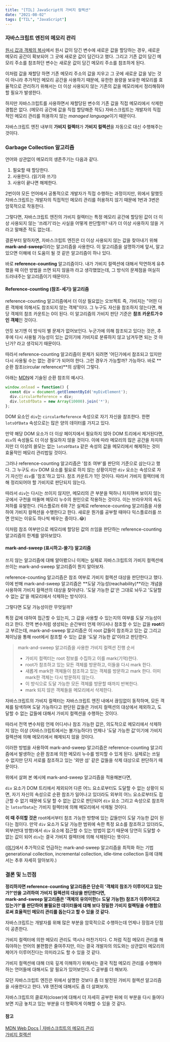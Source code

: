 ```yaml
---
title: "[TIL] JavaScript의 가비지 컬렉션"
date: "2021-08-02"
tags: ["TIL", "JavaScript"]
---
```

### 자바스크립트 엔진의 메모리 관리

[원시 값과 객체의 복사](https://42kim.github.io/TIL/js_objecttype/)에서 원시 값이 담긴 변수에 새로운 값을 할당하는 경우, 새로운 메모리 공간이 확보되어 그 곳에 새로운 값이 담긴다고 했다. 그리고 기존 값이 담긴 메모리 주소를 참조하던 변수는 새로운 값이 담긴 메모리 주소를 참조하게 된다.

이처럼 값을 재할당 하면 기존 메모리 주소의 값을 지우고 그 곳에 새로운 값을 넣는 것이 아니라 추가적인 메모리 공간을 사용하기 때문에, 유한한 용량을 보유한 메모리를 효율적으로 관리하기 위해서는 더 이상 사용되지 않는 기존의 값을 메모리에서 정리해줘야 할 필요가 발생한다.

하지만 자바스크립트를 사용하면서 재할당된 변수의 기존 값을 직접 메모리에서 삭제한 경험은 없다. (메모리 공간에 값을 직접 할당해준 적도) 자바스크립트는 개발자의 직접적인 메모리 관리를 허용하지 않는 *managed language*이기 때문이다. 

자바스크립트 엔진 내부의 **가비지 컬렉터**가 **가비지 컬렉션**을 자동으로 대신 수행해주는 것이다.



### Garbage Collection 알고리즘

언어와 상관없이 메모리의 생존주기는 다음과 같다.

1. 필요할 때 할당한다.
2. 사용한다. (읽기와 쓰기)
3. 사용이 끝나면 해제한다.

2번이야 모든 언어에서 공통적으로 개발자가 직접 수행하는 과정이지만, 위에서 말했듯 자바스크립트는 개발자의 직접적인 메모리 관리를 허용하지 않기 때문에 1번과 3번은 암묵적으로 작동한다.

그렇다면, 자바스크립트 엔진의 가비지 컬렉터는 특정 메모리 공간에 할당된 값이 더 이상 사용되지 않는 '쓰레기'라는 사실을 어떻게 판단할까? 내가 더 이상 사용하지 않을 거라고 말해준 적도 없는데..

결론부터 말하자면, 자바스크립트 엔진은 더 이상 사용되지 않는 값을 찾아내기 위해 **mark-and-sweep**이라는 알고리즘을 사용한다. 이 알고리즘을 설명하기에 앞서, 알고 있으면 이해에 더 도움이 될 것 같은 알고리즘이 하나 있다. 

바로 **reference-counting** 알고리즘이다. 내가 가비지 컬렉션에 대해서 막연하게 유추했을 때 이런 방법을 쓰면 되지 않을까 라고 생각했었는데, 그 방식의 문제점을 여실히 드러내주는 알고리즘이기 때문이다.



#### Reference-counting (참조-세기) 알고리즘

reference-counting 알고리즘에서 더 이상 필요없는 오브젝트 즉, 가비지는 "어떤 다른 객체에 의해서도 참조되지 않는 객체"이다. 그 누구도 자신을 참조하지 않는다면, 해당 객체의 참조 카운트는 0이 된다. 이 알고리즘의 가비지 판단 기준은 **참조 카운트가 0인 객체**인 것이다.

언듯 보기엔 이 방식이 별 문제가 없어보인다. 누군가에 의해 참조되고 있다는 것은, 추후에 다시 사용될 가능성이 있는 값이기에 가비지로 분류하지 않고 남겨두면 되는 것 아닌가? 라고 생각되기 때문이다. 

따라서 reference-counting 알고리즘이 문제가 되려면 '어딘가에서 참조되고 있지만 다시 사용될 수는 없는 경우'가 되어야 한다. 그런 경우가 가능할까? 가능하다. 바로 **순환 참조(circular reference)**의 상황이 그렇다. 

아래는 [MDN](https://developer.mozilla.org/ko/docs/Web/JavaScript/Memory_Management)에 기술된 순환 참조의 예시다. 
```javascript
window.onload = function() {
  const div = document.getElementById('myDivElement');
  div.circularReference = div;
  div.lotsOfData = new Array(10000).join('*');
};
```

DOM 요소인 ```div```는 ```circularReference``` 속성으로 자기 자신을 참조한다. 한편 ```lotsOfData``` 속성으로는 많은 양의 데이터를 가지고 있다. 

만약 해당 DOM 요소가 더 이상 페이지에서 필요하지 않아 DOM 트리에서 제거된다면, ```div```의 속성들도 더 이상 필요하지 않을 것이다. 이에 따라 메모리의 많은 공간을 차지하지만 더 이상의 쓸모는 없는 ```lotsOfData``` 같은 속성의 값을 메모리에서 해제하는 것이 효율적인 메모리 관리법일 것이다.

그러나 reference-counting 알고리즘은 '참조 여부'를 판단의 기준으로 삼는다고 했다. 그 누구도 ```div``` DOM 요소를 필요로 하지 않는 상황이지만 ```div``` 요소는 속성으로 자기 자신인 ```div```를 '참조'하고 있다. 참조 카운트가 1인 것이다. 따라서 가비지 컬렉터에 의해 정리되어야 할 가비지로 판단되지 않는다. 

따라서 ```div```는 다시는 쓰이지 않지만, 메모리의 큰 부분을 떡하니 차지하며 보이지 않는 곳에서 구천을 떠돌며 메모리 누수의 원인으로 작용하는 것이다. 이는 브라우저의 속도 저하를 유발한다. (익스플로러 6와 7은 실제로 reference-counting 알고리즘을 사용하여 가비지 컬렉션을 수행한다고 한다. 새로운 뭔가를 공부할 때마다 익스플로러를 쓰면 안되는 이유도 하나씩 배우는 중이다..😂)

이처럼 참조 여부만으로 메모리에 할당된 값의 쓰임을 판단하는 reference-counting 알고리즘의 한계를 알아보았다. 



#### mark-and-sweep (표시하고-쓸기) 알고리즘

쓰지 않는 알고리즘에 대해 알아봤으니 이제는 실제로 자바스크립트의 가비지 컬렉션에 쓰이는 mark-and-sweep 알고리즘이 뭔지 알아보자.

reference-counting 알고리즘은 참조 여부로 가비지 컬렉션 대상을 판단한다고 했다. 이에 반해 mark-and-sweep 알고리즘은 **도달 가능성(reachability)**라는 개념을 사용하여 가비지 컬렉션의 대상을 찾아낸다. '도달 가능한 값'은 그대로 놔두고 '도달할 수 없는 값'을 메모리에서 삭제하는 방식이다.

그렇다면 도달 가능성이란 무엇일까?

특정 값에 대하여 접근할 수 있는지, 그 값을 사용할 수 있는지의 여부를 도달 가능성이라고 한다. 전역 변수처럼 생성되는 순간부터 언제 어디서나 참조할 수 있는 값을 **root**라고 부르는데, mark-and-sweep 알고리즘은 이 root 값들이 참조하고 있는 값 그리고 체이닝을 통해 root에서 참조할 수 있는 값을 '도달 가능한 값'이라고 판단한다.

> mark-and-sweep 알고리즘을 사용한 가비지 컬렉션 진행 순서
>
> + 가비지 컬렉터는 root 정보를 수집하고 이를 mark(기억)한다.
> + root가 참조하고 있는 모든 객체를 방문하고, 이들을 다시 mark 한다.
> + 새롭게 mark한 객체들이 참조하고 있는 객체를 방문하고 mark 한다. 이미 mark한 객체는 다시 방문하지 않는다.
> + 이 방식으로 도달 가능한 모든 객체를 방문할 때까지 반복한다.
> + mark 되지 않은 객체들을 메모리에서 삭제한다.

자바스크립트의 가비지 컬렉터는 자바스크립트 엔진 내에서 끊임없이 동작하며, 모든 객체를 탐색하며 도달 가능하다고 판단된 값들은 가비지 컬렉션의 대상에서 제외하고, 도달할 수 없는 값들에 대해서 가비지 컬렉션을 수행하는 것이다. 

따라서 전역 변수처럼 언제 어디서나 참조 가능한 값은, 의도적으로 메모리에서 삭제하지 않는 이상 (자바스크립트에서는 불가능하다!) 언제나 '도달 가능한 값'이기에 가비지 컬렉션에 의해 메모리에서 해제되지 않을 것이다.

이러한 방법을 사용하여 mark-and-sweep 알고리즘은 reference-counting 알고리즘에서 발생하는 순환 참조에 의한 메모리 누수를 방지할 수 있게 된다. 실제로는 쓰일 수 없지만 단지 서로를 참조하고 있는 '외딴 섬' 같은 값들을 삭제 대상으로 판단하기 때문이다.

위에서 살펴 본 예시에 mark-and-sweep 알고리즘을 적용해본다면, 

```div``` 요소가 DOM 트리에서 제외되어 다른 어느 요소로부터도 도달할 수 없는 상황이 되면, 자기 자신의 속성으로 순환 참조가 일어나고 있더라도 외부의 어느 요소로부터도 접근할 수 없기 때문에 도달 할 수 없는 값으로 판단되어 ```div``` 요소 그리고 속성으로 참조하는 ```lotsofData```는 가비지 컬렉터에 의해 메모리에서 삭제될 것이다.

**이 때 주의할 것은** root에서부터 참조 가능한 방향에 있는 값들만이 도달 가능한 값이 된다는 점이다. 만약 ```div``` 요소가 도달 가능한 범위에 속한 특정 요소를 참조하고 있더라도, 외부(반대 방향)에서 ```div``` 요소에 접근할 수 있는 방법이 없기 때문에 당연히 도달할 수 없는 값이 되어 ```div```는 결국 가비지 컬렉터에 의해 삭제된다는 뜻이다.

([여기](https://ko.javascript.info/garbage-collection)에서 추가적으로 언급하는 mark-and-sweep 알고리즘을 최적화 하는 기법 generational collection, incremental collection, idle-time collection 등에 대해서는 추후 자세히 알아보자.)



### 결론 및 느낀점

**정리하자면 reference-counting 알고리즘은 단순히 '객체의 참조가 이루어지고 있는가?'만을 고려하여 가비지 컬렉션의 대상을 판단한다면,**  
**mark-and-sweep 알고리즘은 '객체의 유의미한(= 도달 가능한) 참조가 이루어지고 있는가?'를 판단하여 불필요한 데이터들에 대해 보다 정밀한 가비지 컬렉팅을 수행함으로써 효율적인 메모리 관리를 돕는다고 할 수 있을 것 같다.**

자바스크립트는 개발자를 위해 많은 부분을 암묵적으로 수행하는데 언제나 장점과 단점이 공존한다. 

가비지 컬렉터에 의한 메모리 관리도 역시나 마찬가지다. C 처럼 직접 메모리 관리를 해줘야하는 언어의 불편함은 줄여주지만, 이는 결국 개발자의 의도와는 상관없이 메모리의 제어가 이루어진다는 의미라고도 할 수 있을 것 같다.

가비지 컬렉션에 대해 더욱 깊게 이해하기 위해서는 결국 직접 메모리 관리를 수행해야 하는 언어들에 대해서도 알 필요가 있어보인다. C 공부를 더 해보자.

모던 자바스크립트 엔진은 위에서 설명한 것보다 좀 더 발전된 가비지 컬렉션 알고리즘을 사용한다고 한다. V8 엔진에 대해서도 좀 더 살펴보자.

자바스크립트의 클로저(closer)에 대해서 더 자세히 공부한 뒤에 이 부분을 다시 들여다보면 지금 놓치고 있는 부분을 더 명확하게 이해할 수 있을 것 같다.



#### 참고  

[MDN Web Docs | 자바스크립트의 메모리 관리](https://developer.mozilla.org/ko/docs/Web/JavaScript/Memory_Management)  
[가비지 컬렉션](https://ko.javascript.info/garbage-collection)